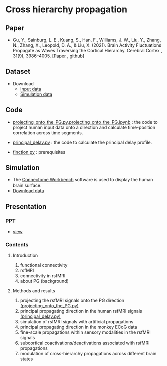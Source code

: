 # Cross hierarchy propagation

## Paper 
- Gu, Y., Sainburg, L. E., Kuang, S., Han, F., Williams, J. W., Liu, Y., Zhang, N., Zhang, X., Leopold, D. A., & Liu, X. (2021). Brain Activity Fluctuations Propagate as Waves Traversing the Cortical Hierarchy. Cerebral Cortex , 31(9), 3986–4005. [[Paper](https://academic.oup.com/cercor/article-abstract/31/9/3986/6210040) , [github](https://github.com/YamengGu/the-cross-hierarchy-propagation)]

 
## Dataset
- Download
    - [Input data](https://drive.google.com/drive/folders/1KP_41R_qzuClfyd7r5CBQ6ULgfl-vfXd?usp=sharing)
    - [Simulation data](https://github.com/YamengGu/the-cross-hierarchy-propagation/tree/master/Data)


## Code 
- [projecting_onto_the_PG.py](https://github.com/wnsgus-SKKU/fMRI_project_hierarchy-propagation/blob/master/src/human.py),[projecting_onto_the_PG.ipynb](https://github.com/wnsgus-SKKU/fMRI_project_hierarchy-propagation/blob/master/src/projecting_onto_the_PG.ipynb) : the code to project human input data onto a direction and calculate time-position correlation across time segments.

- [principal_delay.py](https://github.com/wnsgus-SKKU/fMRI_project_hierarchy-propagation/blob/master/src/pd.py) : the code to calculate the principal delay profile.

- [finction.py](https://github.com/wnsgus-SKKU/fMRI_project_hierarchy-propagation/blob/master/src/function.py) : prerequisites

## Simulation
- The [Connectome Workbench](http://www.humanconnectome.org/software/connectome-workbench) software is used to display the human brain surface.
- [Download data](https://github.com/YamengGu/the-cross-hierarchy-propagation/tree/master/Data)

## Presentation
### PPT
- [view](https://github.com/wnsgus-SKKU/fMRI_project_hierarchy-propagation/blob/master/src/function.py) <!--수정필요-->

### Contents

1. Introduction
    1. functional connectivity
    2. rsfMRI
    3. connectivity in rsfMRI
    4. about PG (background)  
      
2. Methods and results
    1. projecting the rsfMRI signals onto the PG direction [(projecting_onto_the_PG.py)](https://github.com/wnsgus-SKKU/fMRI_project_hierarchy-propagation/blob/master/src/human.py)
    2. principal propagating direction in the human rsfMRI signals [(principal_delay.py)](https://github.com/wnsgus-SKKU/fMRI_project_hierarchy-propagation/blob/master/src/pd.py)
    3. simulation of rsfMRI signals with artificial propagations
    4. principal propagating direction in the monkey ECoG data
    5. fine-scale propagations within sensory modalities in the rsfMRI signals
    6. subcortical coactivations/deactivations associated with rsfMRI propagations
    7. modulation of cross-hierarchy propagations across different brain states
